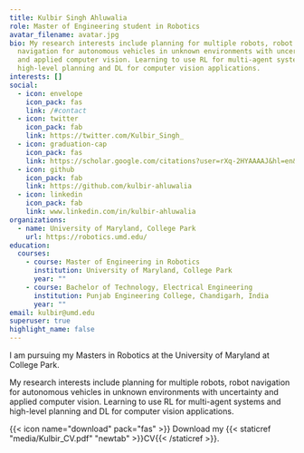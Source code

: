 ```yaml
---
title: Kulbir Singh Ahluwalia
role: Master of Engineering student in Robotics
avatar_filename: avatar.jpg
bio: My research interests include planning for multiple robots, robot
  navigation for autonomous vehicles in unknown environments with uncertainty
  and applied computer vision. Learning to use RL for multi-agent systems and
  high-level planning and DL for computer vision applications.
interests: []
social:
  - icon: envelope
    icon_pack: fas
    link: /#contact
  - icon: twitter
    icon_pack: fab
    link: https://twitter.com/Kulbir_Singh_
  - icon: graduation-cap
    icon_pack: fas
    link: https://scholar.google.com/citations?user=rXq-2HYAAAAJ&hl=en&authuser=1
  - icon: github
    icon_pack: fab
    link: https://github.com/kulbir-ahluwalia
  - icon: linkedin
    icon_pack: fab
    link: www.linkedin.com/in/kulbir-ahluwalia
organizations:
  - name: University of Maryland, College Park
    url: https://robotics.umd.edu/
education:
  courses:
    - course: Master of Engineering in Robotics
      institution: University of Maryland, College Park
      year: ""
    - course: Bachelor of Technology, Electrical Engineering
      institution: Punjab Engineering College, Chandigarh, India
      year: ""
email: kulbir@umd.edu
superuser: true
highlight_name: false
---
```

I am pursuing my Masters in Robotics at the University of Maryland at College Park. 

My research interests include planning for multiple robots, robot navigation for autonomous vehicles in unknown environments with uncertainty and applied computer vision. Learning to use RL for multi-agent systems and high-level planning and DL for computer vision applications.

{{< icon name="download" pack="fas" >}} Download my {{< staticref "media/Kulbir_CV.pdf" "newtab" >}}CV{{< /staticref >}}.